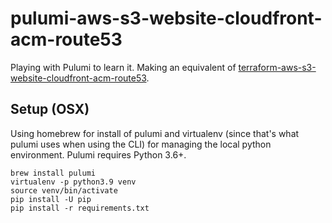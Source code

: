 # pulumi-aws-s3-website-cloudfront-acm-route53

Playing with Pulumi to learn it. Making an equivalent of [terraform-aws-s3-website-cloudfront-acm-route53](https://github.com/brint/terraform-aws-s3-website-cloudfront-acm-route53).

## Setup (OSX)

Using homebrew for install of pulumi and virtualenv (since that's what pulumi uses when using the CLI) for managing the local python environment. Pulumi requires Python 3.6+.

```
brew install pulumi
virtualenv -p python3.9 venv
source venv/bin/activate
pip install -U pip
pip install -r requirements.txt
```
